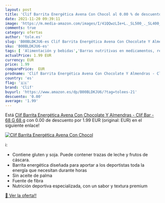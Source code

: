 ```yaml
---
layout: post
title: 'Clif Barrita Energética Avena Con Chocol al 0.00 % de descuento'
date: 2021-11-20 09:39:11
image: 'https://m.media-amazon.com/images/I/41QQwzLIe+L._SL500_._SL400_.jpg'
comments: true
category: ofertas
author: 'tole.es'
slug: 'B00BLDKJU6-es Clif Barrita Energética Avena Con Chocolate Y Almendras -...'
sku: 'B00BLDKJU6-es'
tags: [ 'Alimentación y bebidas','Barras nutritivas en medicamentos, remedios y suplementos dietéticos','Barras y bebidas nutritivas en medicamentos, remedios y suplementos dietéticos','Barritas de cereales y granola','Cereales y muesli','Dieta y nutrición en medicamentos, remedios y suplementos dietéticos','Salud y cuidado personal','chocolate','clif', ]
actualPrice: 1.99 EUR
currency: EUR
price: 1.99
comparePrice:  EUR
prodname: 'Clif Barrita Energética Avena Con Chocolate Y Almendras - Clif Bar - 68 G 68 g'
country: 'es'
flag: '🇪🇸'
brand: 'Clif'
buyurl: 'https://www.amazon.es/dp/B00BLDKJU6/?tag=tolees-21'
descuento: '0.00'
average: '1.99'
---
```


Está [Clif Barrita Energética Avena Con Chocolate Y Almendras - Clif Bar - 68 G 68 g](https://www.amazon.es/dp/B00BLDKJU6/?tag=tolees-21) con 0.00 de descuento por 1.99 EUR (original:  EUR) en el siguiente enlace!

[![Clif Barrita Energética Avena Con Chocol](https://m.media-amazon.com/images/I/41QQwzLIe+L._SL500_._SL400_.jpg)](https://www.amazon.es/dp/B00BLDKJU6/?tag=tolees-21)

ℹ️:

- Contiene gluten y soja. Puede contener trazas de leche y frutos de cáscara.
- Barrita energética diseñada para aportar a los deportistas toda la energía que necesitan durante horas
- Sin aceite de palma
- Fuente de fibra
- Nutrición deportiva especializada, con un sabor y textura premium

[🛒 Ver la oferta!!](https://www.amazon.es/dp/B00BLDKJU6/?tag=tolees-21)
